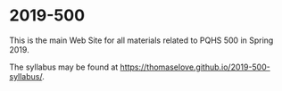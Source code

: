 # 2019-500

This is the main Web Site for all materials related to PQHS 500 in Spring 2019.

The syllabus may be found at https://thomaselove.github.io/2019-500-syllabus/.


